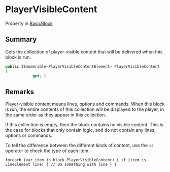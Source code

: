 # PlayerVisibleContent

Property in [BasicBlock](yarn.compiler.basicblock.md)

## Summary

Gets the collection of player-visible content that will be delivered when this block is run.

```csharp
public IEnumerable<PlayerVisibleContentElement> PlayerVisibleContent
{
            get; }
```

## Remarks

Player-visible content means lines, options and commands. When this block is run, the entire contents of this collection will be displayed to the player, in the same order as they appear in this collection.

If this collection is empty, then the block contains no visible content. This is the case for blocks that only contain logic, and do not contain any lines, options or commands.

To tell the difference between the different kinds of content, use the `is` operator to check the type of each item:

```
foreach (var item in block.PlayerVisibleContent) { if (item is
LineElement line) { // Do something with line } }
```
